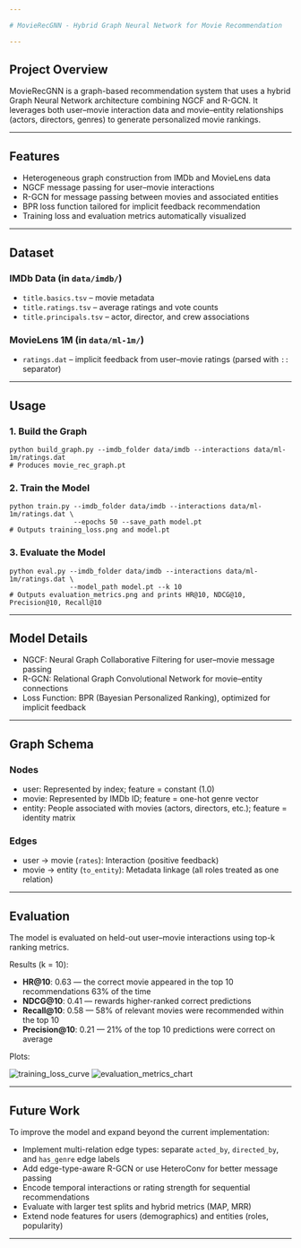 ```yaml
---

# MovieRecGNN - Hybrid Graph Neural Network for Movie Recommendation

---
```


## Project Overview

MovieRecGNN is a graph-based recommendation system that uses a hybrid Graph Neural Network architecture combining NGCF and R-GCN. It leverages both user–movie interaction data and movie–entity relationships (actors, directors, genres) to generate personalized movie rankings.

---

## Features

* Heterogeneous graph construction from IMDb and MovieLens data
* NGCF message passing for user–movie interactions
* R-GCN for message passing between movies and associated entities
* BPR loss function tailored for implicit feedback recommendation
* Training loss and evaluation metrics automatically visualized

---

## Dataset

### IMDb Data (in `data/imdb/`)

* `title.basics.tsv` – movie metadata
* `title.ratings.tsv` – average ratings and vote counts
* `title.principals.tsv` – actor, director, and crew associations

### MovieLens 1M (in `data/ml-1m/`)

* `ratings.dat` – implicit feedback from user–movie ratings (parsed with `::` separator)

---

## Usage

### 1. Build the Graph

```
python build_graph.py --imdb_folder data/imdb --interactions data/ml-1m/ratings.dat
# Produces movie_rec_graph.pt
```

### 2. Train the Model

```
python train.py --imdb_folder data/imdb --interactions data/ml-1m/ratings.dat \
                --epochs 50 --save_path model.pt
# Outputs training_loss.png and model.pt
```

### 3. Evaluate the Model

```
python eval.py --imdb_folder data/imdb --interactions data/ml-1m/ratings.dat \
               --model_path model.pt --k 10
# Outputs evaluation_metrics.png and prints HR@10, NDCG@10, Precision@10, Recall@10
```

---

## Model Details

* NGCF: Neural Graph Collaborative Filtering for user–movie message passing
* R-GCN: Relational Graph Convolutional Network for movie–entity connections
* Loss Function: BPR (Bayesian Personalized Ranking), optimized for implicit feedback

---

## Graph Schema

### Nodes

* user: Represented by index; feature = constant (1.0)
* movie: Represented by IMDb ID; feature = one-hot genre vector
* entity: People associated with movies (actors, directors, etc.); feature = identity matrix

### Edges

* user → movie (`rates`): Interaction (positive feedback)
* movie → entity (`to_entity`): Metadata linkage (all roles treated as one relation)

---

## Evaluation

The model is evaluated on held-out user–movie interactions using top-k ranking metrics.

Results (k = 10):

* **HR\@10**: 0.63 — the correct movie appeared in the top 10 recommendations 63% of the time
* **NDCG\@10**: 0.41 — rewards higher-ranked correct predictions
* **Recall\@10**: 0.58 — 58% of relevant movies were recommended within the top 10
* **Precision\@10**: 0.21 — 21% of the top 10 predictions were correct on average

Plots:

![training_loss_curve](https://github.com/user-attachments/assets/2a594f59-ad31-43fb-8e06-0bfdd1946263)
![evaluation_metrics_chart](https://github.com/user-attachments/assets/a62b6800-d373-4f7d-b337-e76d2d2552ab)

---

## Future Work

To improve the model and expand beyond the current implementation:

* Implement multi-relation edge types: separate `acted_by`, `directed_by`, and `has_genre` edge labels
* Add edge-type-aware R-GCN or use HeteroConv for better message passing
* Encode temporal interactions or rating strength for sequential recommendations
* Evaluate with larger test splits and hybrid metrics (MAP, MRR)
* Extend node features for users (demographics) and entities (roles, popularity)

---
